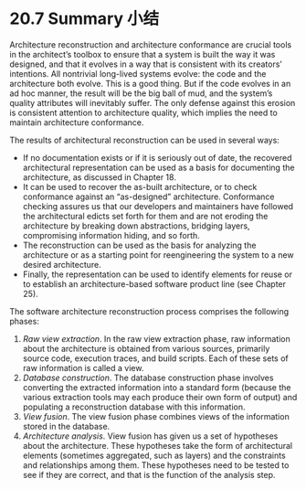 20.7 Summary 小结
===

Architecture reconstruction and architecture conformance are crucial tools in the architect’s toolbox to ensure that a system is built the way it was designed, and that it evolves in a way that is consistent with its creators’ intentions. All nontrivial long-lived systems evolve: the code and the architecture both evolve. This is a good thing. But if the code evolves in an ad hoc manner, the result will be the big ball of mud, and the system’s quality attributes will inevitably suffer. The only defense against this erosion is consistent attention to architecture quality, which implies the need to maintain architecture conformance.

The results of architectural reconstruction can be used in several ways:

* If no documentation exists or if it is seriously out of date, the recovered architectural representation can be used as a basis for documenting the architecture, as discussed in Chapter 18.
* It can be used to recover the as-built architecture, or to check conformance against an “as-designed” architecture. Conformance checking assures us that our developers and maintainers have followed the architectural edicts set forth for them and are not eroding the architecture by breaking down abstractions, bridging layers, compromising information hiding, and so forth.
* The reconstruction can be used as the basis for analyzing the architecture or as a starting point for reengineering the system to a new desired architecture.
* Finally, the representation can be used to identify elements for reuse or to establish an architecture-based software product line (see Chapter 25).

The software architecture reconstruction process comprises the following phases:

1. _Raw view extraction_. In the raw view extraction phase, raw information about the architecture is obtained from various sources, primarily source code, execution traces, and build scripts. Each of these sets of raw information is called a view.
2. _Database construction_. The database construction phase involves converting the extracted information into a standard form (because the various extraction tools may each produce their own form of output) and populating a reconstruction database with this information.
3. _View fusion_. The view fusion phase combines views of the information stored in the database.
4. _Architecture analysis_. View fusion has given us a set of hypotheses about the architecture. These hypotheses take the form of architectural elements (sometimes aggregated, such as layers) and the constraints and relationships among them. These hypotheses need to be tested to see if they are correct, and that is the function of the analysis step.
